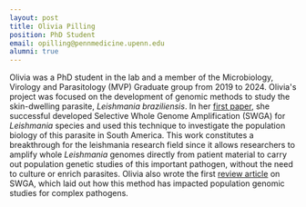 ```yaml
---
layout: post
title: Olivia Pilling
position: PhD Student
email: opilling@pennmedicine.upenn.edu
alumni: true
---
```


Olivia was a PhD student in the lab and a member of the Microbiology, Virology and Parasitology (MVP) Graduate group from 2019 to 2024.  Olivia's project was focused on the development of genomic methods to study the skin-dwelling parasite, *Leishmania braziliensis*.  In her [first paper](https://doi.org/10.1371/journal.ppat.1011230), she successful developed Selective Whole Genome Amplification (SWGA) for *Leishmania* species and used this technique to investigate the population biology of this parasite in South America. This work constitutes a breakthrough for the leishmania research field since it allows researchers to amplify whole *Leishmania* genomes directly from patient material to carry out population genetic studies of this important pathogen, without the need to culture or enrich parasites. Olivia also wrote the first [review article](https://doi.org/10.1371/journal.ppat.1012418) on SWGA, which laid out how this method has impacted population genomic studies for complex pathogens.

